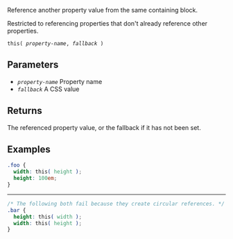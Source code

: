 <!--{

"title": "this()"

}-->

Reference another property value from the same containing block.

Restricted to referencing properties that don't already reference other properties.

<code>this( *property-name*, *fallback* )</code>

## Parameters

* *`property-name`* Property name
* *`fallback`* A CSS value

## Returns

The referenced property value, or the fallback if it has not been set.

## Examples

```css
.foo {
  width: this( height );
  height: 100em;
}
```

********

```css
/* The following both fail because they create circular references. */
.bar {
  height: this( width );
  width: this( height );
}
```
